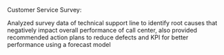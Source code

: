 Customer Service Survey:

Analyzed survey data of technical support line to identify root causes that negatively impact overall performance of call center, also provided recommended action plans to reduce defects and KPI for better performance using a forecast model 


